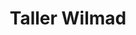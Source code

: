 ---
title: "Taller Wilmad"
url: /ciudad-autonoma-de-buenos-aires/taller-wilmad/
shop: Autowerkstatt
---